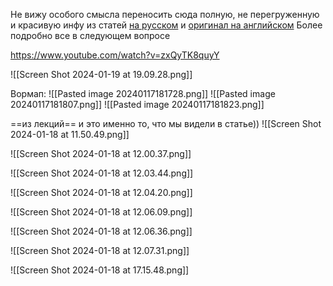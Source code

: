 Не вижу особого смысла переносить сюда полную, не перегруженную и красивую инфу из статей [на русском](https://habr.com/ru/articles/486358/) и [оригинал на английском](https://jalammar.github.io/illustrated-transformer/)
Более подробно все в следующем вопросе

https://www.youtube.com/watch?v=zxQyTK8quyY

![[Screen Shot 2024-01-19 at 19.09.28.png]]

Вормап:
![[Pasted image 20240117181728.png]]
![[Pasted image 20240117181807.png]]
![[Pasted image 20240117181823.png]]

==из лекций== и это именно то, что мы видели в статье))
![[Screen Shot 2024-01-18 at 11.50.49.png]]

![[Screen Shot 2024-01-18 at 12.00.37.png]]

![[Screen Shot 2024-01-18 at 12.03.44.png]]

![[Screen Shot 2024-01-18 at 12.04.20.png]]

![[Screen Shot 2024-01-18 at 12.06.09.png]]

![[Screen Shot 2024-01-18 at 12.06.36.png]]

![[Screen Shot 2024-01-18 at 12.07.31.png]]

![[Screen Shot 2024-01-18 at 17.15.48.png]]